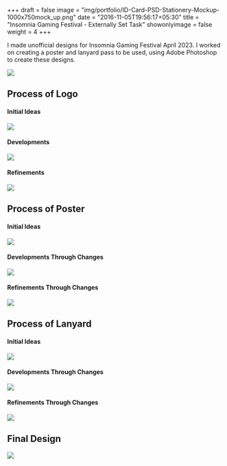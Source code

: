 +++
draft = false
image = "img/portfolio/ID-Card-PSD-Stationery-Mockup-1000x750mock_up.png"
date = "2016-11-05T19:56:17+05:30"
title = "Insomnia Gaming Festival - Externally Set Task"
showonlyimage = false
weight = 4
+++

I made unofficial designs for Insomnia Gaming Festival April 2023. I worked on creating a poster and lanyard pass to be used, using Adobe Photoshop to create these designs.
<!--more-->

![](../../img/portfolio/ID-Card-PSD-Stationery-Mockup-1000x750mock_up.png)

## Process of Logo
#### Initial Ideas
![](../../img/portfolio/Insomnialogo_initialideas.png)
#### Developments
![](../../img/portfolio/Insomnialogo_developments.png)
#### Refinements
![](../../img/portfolio/Insomnialogo_refinements.png)

## Process of Poster
#### Initial Ideas
![](../../img/portfolio/Insomniaposter_initialideas.png)
#### Developments Through Changes
![](../../img/portfolio/Insomniaposter_developments.png)
#### Refinements Through Changes
![](../../img/portfolio/Insomniaposter_refinements.png)

## Process of Lanyard
#### Initial Ideas
![](../../img/portfolio/Insomnialanyardpass_initialideas.png)
#### Developments Through Changes
![](../../img/portfolio/Insomnialanyardpass_developments.png)
#### Refinements Through Changes
![](../../img/portfolio/Insomnialanyardpass_refinements.png)

## Final Design
![](../../img/portfolio/insomnia_finaldesign.png)